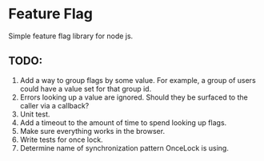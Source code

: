 # Feature Flag
Simple feature flag library for node js.

## TODO:
1. Add a way to group flags by some value. For example, a group of users could have a value set for that group id.
1. Errors looking up a value are ignored. Should they be surfaced to the caller via a callback?
1. Unit test.
1. Add a timeout to the amount of time to spend looking up flags.
1. Make sure everything works in the browser.
1. Write tests for once lock.
1. Determine name of synchronization pattern OnceLock is using.
